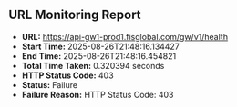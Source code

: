 ## URL Monitoring Report

- **URL:** https://api-gw1-prod1.fisglobal.com/gw/v1/health
- **Start Time:** 2025-08-26T21:48:16.134427
- **End Time:** 2025-08-26T21:48:16.454821
- **Total Time Taken:** 0.320394 seconds
- **HTTP Status Code:** 403
- **Status:** Failure
- **Failure Reason:** HTTP Status Code: 403

